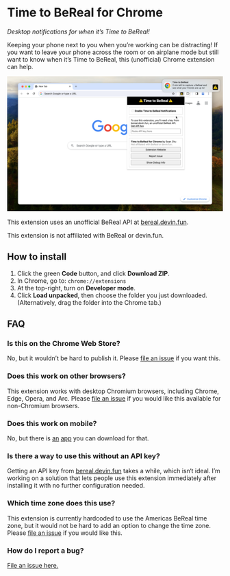# Time to BeReal for Chrome

_Desktop notifications for when it’s Time to BeReal!_

Keeping your phone next to you when you’re working can be distracting! If you want to leave your phone across the room or on airplane mode but still want to know when it’s Time to BeReal, this (unofficial) Chrome extension can help.

![screenshot](docs/screenshot-v1.0.png)

This extension uses an unofficial BeReal API at [bereal.devin.fun](https://bereal.devin.fun/).

This extension is not affiliated with BeReal or devin.fun.

## How to install

1. Click the green **Code** button, and click **Download ZIP**.
2. In Chrome, go to: `chrome://extensions`
3. At the top-right, turn on **Developer mode**.
4. Click **Load unpacked**, then choose the folder you just downloaded. (Alternatively, drag the folder into the Chrome tab.)

## FAQ

### Is this on the Chrome Web Store?

No, but it wouldn’t be hard to publish it. Please [file an issue][issues] if you want this.

### Does this work on other browsers?

This extension works with desktop Chromium browsers, including Chrome, Edge, Opera, and Arc. Please [file an issue][issues] if you would like this available for non-Chromium browsers.

### Does this work on mobile?

No, but there is [an](https://apps.apple.com/us/app/bereal-your-friends-for-real/id1459645446) [app](https://play.google.com/store/apps/details?id=com.bereal.ft) you can download for that.

### Is there a way to use this without an API key?

Getting an API key from [bereal.devin.fun](https://bereal.devin.fun/) takes a while, which isn‘t ideal. I’m working on a solution that lets people use this extension immediately after installing it with no further configuration needed.

### Which time zone does this use?

This extension is currently hardcoded to use the Americas BeReal time zone, but it would not be hard to add an option to change the time zone. Please [file an issue][issues] if you would like this.

### How do I report a bug?

[File an issue here.][issues]

[issues]: https://github.com/szhu/time-to-bereal-chrome/issues

